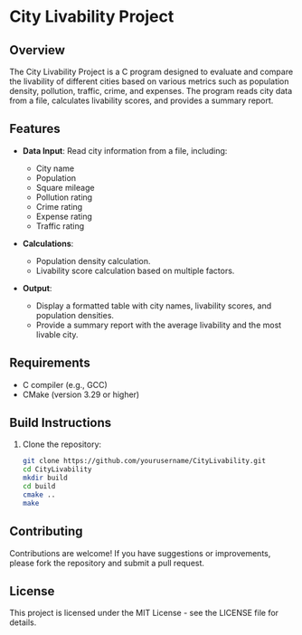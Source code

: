 # City Livability Project

## Overview

The City Livability Project is a C program designed to evaluate and compare the livability of different cities based on various metrics such as population density, pollution, traffic, crime, and expenses. The program reads city data from a file, calculates livability scores, and provides a summary report.

## Features

- **Data Input**: Read city information from a file, including:
    - City name
    - Population
    - Square mileage
    - Pollution rating
    - Crime rating
    - Expense rating
    - Traffic rating

- **Calculations**:
    - Population density calculation.
    - Livability score calculation based on multiple factors.

- **Output**:
    - Display a formatted table with city names, livability scores, and population densities.
    - Provide a summary report with the average livability and the most livable city.
## Requirements

- C compiler (e.g., GCC)
- CMake (version 3.29 or higher)

## Build Instructions

1. Clone the repository:

   ```bash
   git clone https://github.com/yourusername/CityLivability.git
   cd CityLivability
   mkdir build
   cd build
   cmake ..
   make
## Contributing
Contributions are welcome! If you have suggestions or improvements, please fork the repository and submit a pull request.
## License
This project is licensed under the MIT License - see the LICENSE file for details.

